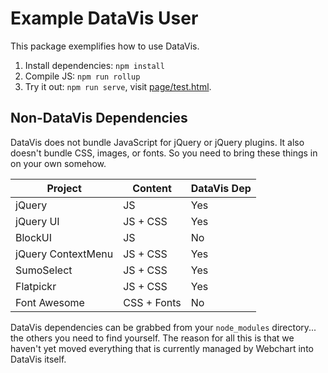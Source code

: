 # Example DataVis User

This package exemplifies how to use DataVis.

1. Install dependencies: `npm install`
2. Compile JS: `npm run rollup`
3. Try it out: `npm run serve`, visit [page/test.html](http://localhost:5000/page/test.html).

## Non-DataVis Dependencies

DataVis does not bundle JavaScript for jQuery or jQuery plugins.  It also doesn't bundle CSS, images, or fonts.  So you need to bring these things in on your own somehow.

| Project            | Content     | DataVis Dep |
| ------------------ | ----------- | ----------- |
| jQuery             | JS          | Yes         |
| jQuery UI          | JS + CSS    | Yes         |
| BlockUI            | JS          | No          |
| jQuery ContextMenu | JS + CSS    | Yes         |
| SumoSelect         | JS + CSS    | Yes         |
| Flatpickr          | JS + CSS    | Yes         |
| Font Awesome       | CSS + Fonts | No          |

DataVis dependencies can be grabbed from your `node_modules` directory... the others you need to find yourself.  The reason for all this is that we haven't yet moved everything that is currently managed by Webchart into DataVis itself.

